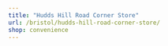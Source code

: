 ```yaml
---
title: "Hudds Hill Road Corner Store"
url: /bristol/hudds-hill-road-corner-store/
shop: convenience
---
```

